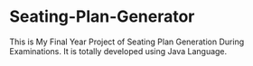 # Seating-Plan-Generator

This is My Final Year Project of Seating Plan Generation During Examinations. It is totally developed using Java Language.

















